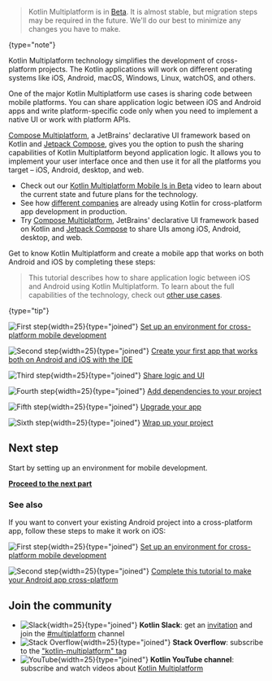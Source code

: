 [//]: # (title: Get started with Kotlin Multiplatform for mobile)
[//]: # (description: Simplify cross-platform app development with Kotlin Multiplatform. Create a single codebase
for the business logic of your iOS and Android apps.)

> Kotlin Multiplatform is in [Beta](components-stability.md). It is almost stable, but migration steps may be required
> in the future. We'll do our best to minimize any changes you have to make.
>
{type="note"}

Kotlin Multiplatform technology simplifies the development of cross-platform projects.
The Kotlin applications will work on different operating systems like iOS, Android, macOS, Windows, Linux, watchOS, and others.

One of the major Kotlin Multiplatform use cases is sharing code between mobile platforms.
You can share application logic between iOS and Android apps and write platform-specific code only when you need to implement a native UI or work with platform APIs.

[Compose Multiplatform](https://www.jetbrains.com/lp/compose-multiplatform/), a JetBrains' declarative UI framework based on Kotlin
and [Jetpack Compose](https://developer.android.com/jetpack/compose), gives you the option to push the sharing capabilities 
of Kotlin Multiplatform beyond application logic. It allows you to implement your user interface once and then use it for all the platforms you target – iOS, Android, desktop, and web.

* Check out our [Kotlin Multiplatform Mobile Is in Beta](https://www.youtube.com/watch?v=CngKDGBlFxk) video
  to learn about the current state and future plans for the technology.
* See how [different companies](https://kotlinlang.org/lp/multiplatform/case-studies) are already using Kotlin for
  cross-platform app development in production.
* Try [Compose Multiplatform](https://www.jetbrains.com/lp/compose-multiplatform/),
  JetBrains' declarative UI framework based on Kotlin and [Jetpack Compose](https://developer.android.com/jetpack/compose)
  to share UIs among iOS, Android, desktop, and web.

Get to know Kotlin Multiplatform and create a mobile app that works on both Android and iOS by completing these steps:

> This tutorial describes how to share application logic between iOS and Android using Kotlin Multiplatform.
> To learn about the full capabilities of the technology, check out [other use cases](multiplatform.md).
>
{type="tip"}

![First step](icon-1.svg){width=25}{type="joined"} [Set up an environment for cross-platform mobile development](multiplatform-mobile-setup.md)

![Second step](icon-2.svg){width=25}{type="joined"} [Create your first app that works both on Android and iOS with the IDE](multiplatform-mobile-create-first-app.md)

![Third step](icon-3.svg){width=25}{type="joined"} [Share logic and UI](multiplatform-mobile-share-logic-ui.md)

![Fourth step](icon-4.svg){width=25}{type="joined"} [Add dependencies to your project](multiplatform-mobile-dependencies.md)

![Fifth step](icon-5.svg){width=25}{type="joined"} [Upgrade your app](multiplatform-mobile-upgrade-app.md)

![Sixth step](icon-6.svg){width=25}{type="joined"} [Wrap up your project](multiplatform-mobile-wrap-up.md)

## Next step

Start by setting up an environment for mobile development.

**[Proceed to the next part](multiplatform-mobile-setup.md)**

### See also

If you want to convert your existing Android project into a cross-platform app, follow these steps to make it work on iOS:

![First step](icon-1.svg){width=25}{type="joined"} [Set up an environment for cross-platform mobile development](multiplatform-mobile-setup.md)

![Second step](icon-2.svg){width=25}{type="joined"} [Complete this tutorial to make your Android app cross-platform](multiplatform-mobile-integrate-in-existing-app.md)

## Join the community

* ![Slack](slack.svg){width=25}{type="joined"} **Kotlin Slack**: get an [invitation](https://surveys.jetbrains.com/s3/kotlin-slack-sign-up) and join the [#multiplatform](https://kotlinlang.slack.com/archives/C3PQML5NU) channel
* ![Stack Overflow](stackoverflow.svg){width=25}{type="joined"} **Stack Overflow**: subscribe to the ["kotlin-multiplatform" tag](https://stackoverflow.com/questions/tagged/kotlin-multiplatform)
* ![YouTube](youtube.svg){width=25}{type="joined"} **Kotlin YouTube channel**: subscribe and watch videos about [Kotlin Multiplatform](https://www.youtube.com/playlist?list=PLlFc5cFwUnmy_oVc9YQzjasSNoAk4hk_C)